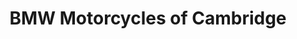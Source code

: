 ---
title: "BMW Motorcycles of Cambridge"
url: /arlington/bmw-motorcycles-of-cambridge/
shop: Motorrad
---